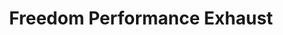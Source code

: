 ---
title: "Freedom Performance Exhaust"
url: /gardena/freedom-performance-exhaust/
shop: Autowerkstatt
---